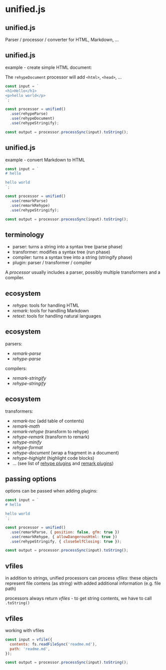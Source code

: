 # unified.js

## unified.js

Parser / processor / converter for HTML, Markdown, ...

## unified.js

example - create simple HTML document:

The `rehypeDocument` processor will add `<html>`, `<head>`, ...

```js
const input = `
<h1>Hello</h1>
<p>hello world</p>
`;

const processor = unified()
  .use(rehypeParse)
  .use(rehypeDocument)
  .use(rehypeStringify);

const output = processor.processSync(input).toString();
```

## unified.js

example - convert Markdown to HTML

```js
const input = `
# hello

hello world
`;

const processor = unified()
  .use(remarkParse)
  .use(remarkRehype)
  .use(rehypeStringify);

const output = processor.processSync(input).toString();
```

## terminology

- parser: turns a string into a syntax tree (parse phase)
- transformer: modifies a syntax tree (run phase)
- compiler: turns a syntax tree into a string (stringify phase)
- plugin: parser / transformer / compiler

A _processor_ usually includes a parser, possibly multiple transformers and a compiler.

## ecosystem

- _rehype_: tools for handling HTML
- _remark_: tools for handling Markdown
- _retext_: tools for handling natural languages

## ecosystem

parsers:

- _remark-parse_
- _rehype-parse_

compilers:

- _remark-stringify_
- _rehype-stringify_

## ecosystem

transformers:

- _remark-toc_ (add table of contents)
- _remark-math_
- _remark-rehype_ (transform to rehype)
- _rehype-remark_ (transform to remark)
- _rehype-minify_
- _rehype-format_
- _rehype-document_ (wrap a fragment in a document)
- _rehype-highight_ (highlight code blocks)
- ... (see list of [rehype plugins](https://github.com/rehypejs/rehype/blob/master/doc/plugins.md#list-of-plugins) and [remark plugins](https://github.com/remarkjs/remark/blob/master/doc/plugins.md#list-of-plugins))

## passing options

options can be passed when adding plugins:

```js
const input = `
# hello

hello world
`;

const processor = unified()
  .use(remarkParse, { position: false, gfm: true })
  .use(remarkRehype, { allowDangerousHtml: true })
  .use(rehypeStringify, { closeSelfClosing: true });

const output = processor.processSync(input).toString();
```

## vfiles

in addition to strings, unified processors can process _vfiles_: these objects represent file contens (as string) with added additional information (e.g. file path)

processors always return _vfiles_ - to get string contents, we have to call `.toString()`

## vfiles

working with vfiles

```js
const input = vfile({
  contents: fs.readFileSync('readme.md'),
  path: 'readme.md',
});

const output = processor.processSync(input).toString();
```
